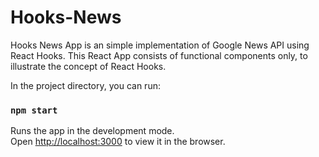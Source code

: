 # Hooks-News

Hooks News App is an simple implementation of Google News API using React Hooks. This React App consists of functional components only, to illustrate the concept of React Hooks.

In the project directory, you can run:

### `npm start`

Runs the app in the development mode.<br />
Open [http://localhost:3000](http://localhost:3000) to view it in the browser.
